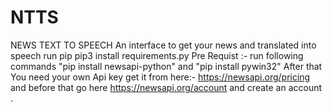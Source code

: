 # NTTS
NEWS TEXT TO SPEECH
An interface to get your news and translated into speech
run pip pip3 install requirements.py
Pre Requist :- run following commands 
"pip install newsapi-python"  and 
"pip install pywin32"
After that You need your own Api key get it from here:- https://newsapi.org/pricing 
and before that go here  https://newsapi.org/account and create an account .
